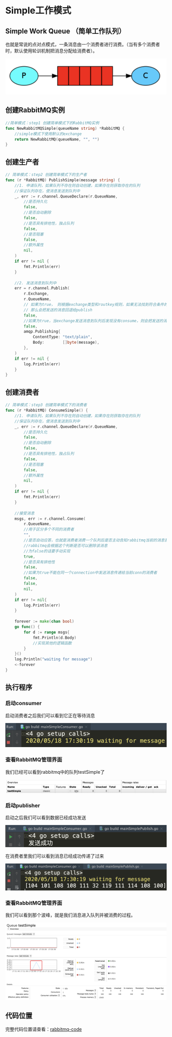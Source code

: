 # Simple工作模式

## Simple Work Queue （简单工作队列）

也就是常说的点对点模式，一条消息由一个消费者进行消费。（当有多个消费者时，默认使用轮训机制把消息分配给消费者）。

![](../../../.gitbook/assets/image%20%2839%29.png)

## 创建RabbitMQ实例

```go
//简单模式：step1 创建简单模式下的RabbitMQ实例
func NewRabbitMQSimple(queueName string) *RabbitMQ {
	//simple模式下使用默认的exchange
	return NewRabbitMQ(queueName, "", "")
}
```

## 创建生产者

```go
// 简单模式：step2 创建简单模式下的生产者
func (r *RabbitMQ) PublishSimple(message string) {
	//1. 申请队列，如果队列不存在则自动创建，如果存在则获取存在的队列
	//保证队列存在，使消息发送到队列中
	_, err := r.channel.QueueDeclare(r.QueueName,
		//是否持久化
		false,
		//是否自动删除
		false,
		//是否具有排他性，独占队列
		false,
		//是否阻塞
		false,
		//额外属性
		nil,
	)
	if err != nil {
		fmt.Println(err)
	}

	//2. 发送消息到队列中
	err = r.channel.Publish(
		r.Exchange,
		r.QueueName,
		// 如果为true， 则根据exchange类型和routkey规则，如果无法找到符合条件的队列
		// 那么会把发送的消息回退给publish
		false,
		//如果为true，当exchange发送消息到队列后发现没有consume，则会把发送的消息返回给发送者
		false,
		amqp.Publishing{
			ContentType: "text/plain",
			Body:        []byte(message),
		},
	)
	if err != nil {
		log.Println(err)
	}
}
```

## 创建消费者

```go
// 简单模式：step3 创建简单模式下的消费者
func (r *RabbitMQ) ConsumeSimple() {
	//1. 申请队列，如果队列不存在则自动创建，如果存在则获取存在的队列
	//保证队列存在，使消息发送到队列中
	_, err := r.channel.QueueDeclare(r.QueueName,
		//是否持久化
		false,
		//是否自动删除
		false,
		//是否具有排他性，独占队列
		false,
		//是否阻塞
		false,
		//额外属性
		nil,
	)
	if err != nil {
		fmt.Println(err)
	}

	//接受消息
	msgs, err := r.channel.Consume(
		r.QueueName,
		//用于区分多个不同的消费者
		"",
		//是否自动应答，也就是消费者消费一个队列后是否主动告知rabbitmq当前的消息我已经消费完
		//rabbitmq会根据这个判断是否可以删除该消息
		//为false的话要手动实现
		true,
		//是否具有排他性
		false,
		//如果为true不能在同一个connection中发送消息传递给当前conn的消费者
		false,
		false,
		nil,
	)
	if err != nil{
		log.Println(err)
	}

	forever := make(chan bool)
	go func() {
		for d := range msgs{
			fmt.Println(d.Body)
			//实现其他的逻辑函数
		}
	}()
	log.Println("waiting for message")
	<-forever
}
```

## 执行程序

### 启动consumer

启动消费者之后我们可以看到它正在等待消息

![](../../../.gitbook/assets/image%20%288%29.png)

### 查看RabbitMQ管理界面

我们已经可以看到rabbitmq中的队列testSimple了

![](../../../.gitbook/assets/image%20%281%29.png)

### 启动publisher

启动之后我们可以看到数据已经成功发送

![](../../../.gitbook/assets/image%20%2822%29.png)

在消费者里我们可以看到消息已经成功传递了过来

![](../../../.gitbook/assets/image%20%2816%29.png)

### 查看RabbitMQ管理界面

我们可以看到那个波峰，就是我们消息进入队列并被消费的过程。

![](../../../.gitbook/assets/image%20%2832%29.png)

## 代码位置

完整代码位置请查看：[rabbitmq-code](https://github.com/Knowledge-Precipitation-Tribe/Distributed-and-Microservices/tree/master/rabbitmq-code)

